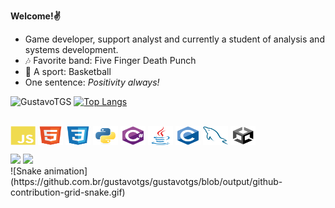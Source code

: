 **Welcome!✌**
- Game developer, support analyst and currently a student of analysis and systems development.
- 🎶 Favorite band: Five Finger Death Punch
- 🏀 A sport: Basketball
- One sentence: *Positivity always!*

![GustavoTGS](https://github-readme-stats.vercel.app/api?username=GustavoTGS&show_icons=true&theme=merko)
[![Top Langs](https://github-readme-stats.vercel.app/api/top-langs/?username=gustavotgs&layout=compact&theme=merko)](https://github.com/gustavotgs/github-readme-stats)

<div style="display: inline_block"><br>
  <img align="center" alt="Guga-Js" height="30" width="40" src="https://raw.githubusercontent.com/devicons/devicon/master/icons/javascript/javascript-plain.svg">
  <img align="center" alt="Guga-HTML" height="30" width="40" src="https://raw.githubusercontent.com/devicons/devicon/master/icons/html5/html5-original.svg">
  <img align="center" alt="Guga-CSS" height="30" width="40" src="https://raw.githubusercontent.com/devicons/devicon/master/icons/css3/css3-original.svg">
  <img align="center" alt="Guga-Python" height="30" width="40" src="https://raw.githubusercontent.com/devicons/devicon/master/icons/python/python-original.svg">
  <img align="center" alt="Guga-Csharp" height="30" width="40" src="https://raw.githubusercontent.com/devicons/devicon/master/icons/csharp/csharp-original.svg">
  <img align="center" alt="Guga-Java" height="30" width="40" src="https://raw.githubusercontent.com/devicons/devicon/master/icons/java/java-original.svg">
  <img align="center" alt="Guga-C" height="30" width="40" src="https://raw.githubusercontent.com/devicons/devicon/master/icons/c/c-original.svg">
  <img align="center" alt="Guga-Mysql" height="30" width="40" src="https://raw.githubusercontent.com/devicons/devicon/master/icons/mysql/mysql-original.svg">
  <img align="center" alt="Guga-Unity" height="30" width="40" src="https://raw.githubusercontent.com/devicons/devicon/master/icons/unity/unity-original.svg">
</div>
<p></p>
<div> 
  <a href="https://www.instagram.com/guga_99/" target="_blank"><img src="https://img.shields.io/badge/-Instagram-%23E4405F?style=for-the-badge&logo=instagram&logoColor=white" target="_blank"></a>
  <a href="https://www.linkedin.com/in/gustavo-tg-soares/" target="_blank"><img src="https://img.shields.io/badge/-LinkedIn-%230077B5?style=for-the-badge&logo=linkedin&logoColor=white" target="_blank"></a> 
</div>
![Snake animation](https://github.com.br/gustavotgs/gustavotgs/blob/output/github-contribution-grid-snake.gif)
